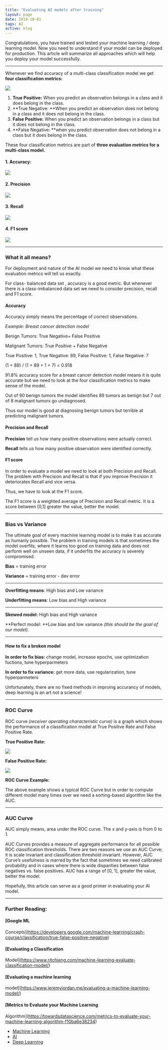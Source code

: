 ```yaml
---
title: "Evaluating AI models after training"
layout: page
date: 2018-10-01
tags: AI
active: blog
---
```


Congratulations, you have trained and tested your machine learning / deep
learning model. Now you need to understand if your model can be deployed for
production. This article will summarize all approaches which will help you
deploy your model successfully.

*****

Whenever we find accuracy of a multi-class classification model we get **four
classification metrics:**

![](https://cdn-images-1.medium.com/max/800/1*XGEJ85jTpjk9-I17j7PqTg.jpeg)

1.  **True Positive:** When you predict an observation belongs in a class and it
does belong in the class.
1.  **True Negative: **When you predict an observation does not belong in a class
and it does not belong in the class.
1.  **False Positive:** When you predict an observation belongs in a class but it
does not belong in the class.
1.  **False Negative: **when you predict observation does not belong in a class but
it does belong in the class.

These four classification metrics are part of **three evaluation metrics for a
multi-class model.**

#### 1. Accuracy:

![](https://cdn-images-1.medium.com/max/800/1*5K-ecfNkRtPMYmyPSfCc1w.png)

#### **2. Precision**

![](https://cdn-images-1.medium.com/max/800/1*tlX5oJ0VFikHXTHa8IKvFw.png)

#### 3. Recall

![](https://cdn-images-1.medium.com/max/800/1*nvq8EyJfqVyXQNVgYFS5ag.png)

#### 4. F1 score

![](https://cdn-images-1.medium.com/max/800/1*EZf6V0Ge9Glj5uK1h9BjTg.png)

*****

### What it all means?

For deployment and nature of the AI model we need to know what these evaluation
metrics will tell us exactly.

For class- balanced data set , accuracy is a good metric. But whenever there is
a class-imbalanced data set we need to consider precision, recall and F1 score.

#### Accuracy

Accuracy simply means the percentage of correct observations.

*Example: Breast cancer detection model*

Benign Tumors: True Negative+ False Positive

Malignant Tumors: True Positive + False Negative

True Positive: 1, True Negative: 89, False Positive: 1, False Negative: 7

(1 + 89) / (1 + 89 + 1 + 7) = 0.918

91.8% accuracy score for a breast cancer detection model means it is quite
accurate but we need to look at the four classification metrics to make sense of
the model.

Out of 90 benign tumors the model identifies 89 tumors as benign but 7 out of 8
malignant tumors go undiagnosed.

Thus our model is good at diagnosing benign tumors but terrible at predicting
malignant tumors.

#### Precision and Recall

**Precision** tell us how many positive observations were actually correct.

**Recall** tells us how many positive observation were identified correctly.

#### F1 score

In order to evaluate a model we need to look at both Precision and Recall. The
problem with Precision and Recall is that if you improve Precision it
deteriorates Recall and vice versa.

Thus, we have to look at the F1 score.

The F1 score is a weighted average of Precision and Recall metric. It is a score
between [0,1] greater the value, better the model.

*****

### Bias vs Variance

The ultimate goal of every machine learning model is to make it as accurate as
humanly possible. The problem in training models is that sometimes the model
overfits, where it learns too good on training data and does not perform well on
unseen data, if it underfits the accuracy is severely compromised.

**Bias** = training error

**Variance** = training error - dev error

*****

**Overfitting means**: High bias and Low variance

**Underfitting means**: Low bias and High variance

*****

**Skewed model:** High bias and High variance

**Perfect model: **Low bias and low variance *(this should be the goal of our
model).*

*****

#### How to fix a broken model

**In order to fix bias:** change model, increase epochs, use optimization
fuctions, tune hyperparmeters

**In order to fix variance:** get more data, use regularization, tune
hyperparmeters

Unfortunately, there are no fixed methods in improing accurancy of models, deep
learning is an art not a science!

*****

### ROC Curve

ROC curve *(receiver operating characteristic curve)* is a graph which shows the
performance of a classification model at True Positive Rate and False Positive
Rate.

**True Positive Rate:**

![](https://cdn-images-1.medium.com/max/800/1*vk7bcV0vaghaQVcL8ijtmA.png)

**False Positive Rate:**

![](https://cdn-images-1.medium.com/max/800/1*smZTNpN9Majuo8aINH_-gA.png)

**ROC Curve Example:**

The above example shows a typical ROC Curve but in order to compute different
model many times over we need a sorting-based algorithm like the AUC.

*****

### AUC Curve

AUC simply means, area under the ROC curve. The x and y-axis is from 0 to 1.

AUC Curves provides a measure of aggregate performance for all possible ROC
classification thresholds. There are two reasons we use an AUC Curve; it is
scale invariant and classification threshold invariant. However, AUC Curve’s
usefulness is marred by the fact that sometimes we need calibrated probability
and in cases where there is wide disparities between false negatives vs. false
positives. AUC has a range of [0, 1], greater the value, better the model.

Hopefully, this article can serve as a good primer in evaluating your AI model.

*****

### Further Reading:

#### [Google ML
Concepts](https://developers.google.com/machine-learning/crash-course/classification/true-false-positive-negative)

#### [Evaluating a Classification
Model](https://www.ritchieng.com/machine-learning-evaluate-classification-model/)

#### [Evaluating a machine learning
model](https://www.jeremyjordan.me/evaluating-a-machine-learning-model/)

#### [Metrics to Evaluate your Machine Learning
Algorithm](https://towardsdatascience.com/metrics-to-evaluate-your-machine-learning-algorithm-f10ba6e38234)

* [Machine Learning](https://medium.com/tag/machine-learning?source=post)
* [AI](https://medium.com/tag/ai?source=post)
* [Deep Learning](https://medium.com/tag/deep-learning?source=post)
